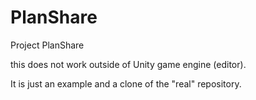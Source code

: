 # PlanShare
Project PlanShare

this does not work outside of Unity game engine (editor).

It is just an example and a clone of the "real" repository.
